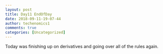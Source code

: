 ```yaml
---
layout: post
title: Day11 EndOfDay 
date: 2018-09-11-19-07-44
author: techenomics1
comments: true
categories: [Uncategorized]
---
```


Today was finishing up on derivatives and going over all of the rules again.  